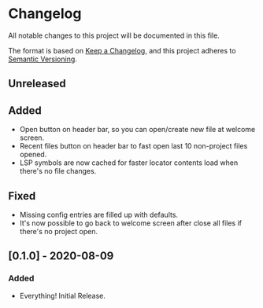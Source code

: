 # Changelog
All notable changes to this project will be documented in this file.

The format is based on [Keep a Changelog](https://keepachangelog.com/en/1.0.0/),
and this project adheres to [Semantic Versioning](https://semver.org/spec/v2.0.0.html).

## Unreleased
## Added
 - Open button on header bar, so you can open/create new file at welcome screen.
 - Recent files button on header bar to fast open last 10 non-project files opened.
 - LSP symbols are now cached for faster locator contents load when there's no file changes.

## Fixed
 - Missing config entries are filled up with defaults.
 - It's now possible to go back to welcome screen after close all files if there's no project open.

## [0.1.0] - 2020-08-09
### Added
 - Everything! Initial Release.

